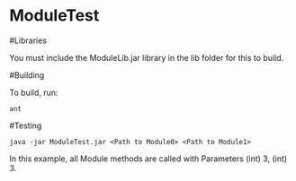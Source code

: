 # ModuleTest

#Libraries

You must include the ModuleLib.jar library in the lib folder for this to build.

#Building
  
To build, run:

    ant
    
#Testing

    java -jar ModuleTest.jar <Path to Module0> <Path to Module1>
    
In this example, all Module methods are called with Parameters (int) 3, (int) 3.
